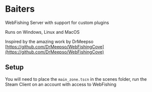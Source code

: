# Baiters
WebFishing Server with support for custom plugins

Runs on Windows, Linux and MacOS

Inspired by the amazing work by DrMeepso [https://github.com/DrMeepso/WebFishingCove](https://github.com/DrMeepso/WebFishingCove)


## Setup

You will need to place the `main_zone.tscn` in the scenes folder, run the Steam Client on an account with access to WebFishing

